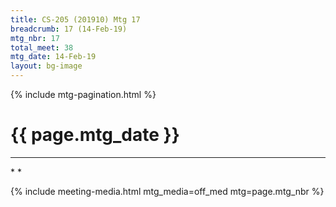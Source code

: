 ```yaml
---
title: CS-205 (201910) Mtg 17
breadcrumb: 17 (14-Feb-19)
mtg_nbr: 17
total_meet: 38
mtg_date: 14-Feb-19
layout: bg-image
---
```

{% include mtg-pagination.html %}
<h1 class="text-center">{{ page.mtg_date }}</h1>
<hr />
* <https://editor.p5js.org/dhhepting/sketches/mn6uSueRQ>
* <https://editor.p5js.org/dhhepting/sketches/DJMkYUEvc>

{% include meeting-media.html mtg_media=off_med mtg=page.mtg_nbr %}
